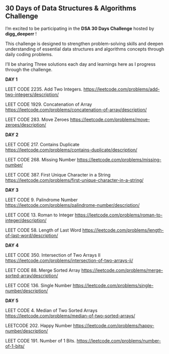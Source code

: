 
## 30 Days of Data Structures & Algorithms Challenge

I’m excited to be participating in the **DSA 30 Days Challenge** hosted by **digg_deeperr** ! 

This challenge is designed to strengthen problem-solving skills and deepen understanding of essential data structures and algorithms concepts through daily coding problems.

I’ll be sharing Three solutions each day  and learnings here as I progress through the challenge.

**DAY 1** 


LEET CODE 2235. Add Two Integers.
https://leetcode.com/problems/add-two-integers/description/

LEET CODE 1929. Concatenation of Array
https://leetcode.com/problems/concatenation-of-array/description/

LEET CODE 283. Move Zeroes
https://leetcode.com/problems/move-zeroes/description/

**DAY 2**


LEET CODE  217. Contains Duplicate
https://leetcode.com/problems/contains-duplicate/description/

LEET CODE 268. Missing Number
https://leetcode.com/problems/missing-number/

LEET CODE 387. First Unique Character in a String
https://leetcode.com/problems/first-unique-character-in-a-string/


**DAY 3**

LEET CODE 9. Palindrome Number
https://leetcode.com/problems/palindrome-number/description/

LEET CODE 13. Roman to Integer
https://leetcode.com/problems/roman-to-integer/description/

LEET CODE 58. Length of Last Word
https://leetcode.com/problems/length-of-last-word/description/


**DAY 4**

LEET CODE 350. Intersection of Two Arrays II
https://leetcode.com/problems/intersection-of-two-arrays-ii/

LEET CODE 88. Merge Sorted Array
https://leetcode.com/problems/merge-sorted-array/description/

LEET CODE 136. Single Number
https://leetcode.com/problems/single-number/description/

**DAY 5**

LEET CODE 4. Median of Two Sorted Arrays
https://leetcode.com/problems/median-of-two-sorted-arrays/

LEETCODE 202. Happy Number
https://leetcode.com/problems/happy-number/description/

LEET CODE 191. Number of 1 Bits.
https://leetcode.com/problems/number-of-1-bits/
